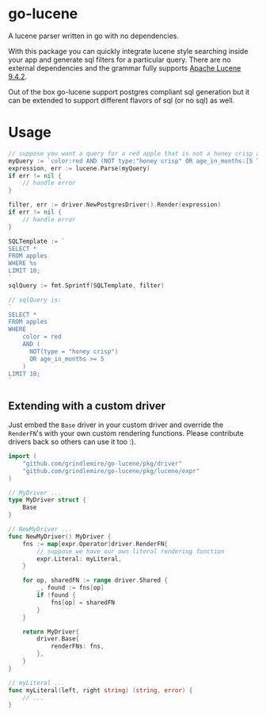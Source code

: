 # go-lucene

A lucene parser written in go with no dependencies.

With this package you can quickly integrate lucene style searching inside your app and generate sql filters for a particular query. There are no external dependencies and the grammar fully supports [Apache Lucene 9.4.2](https://lucene.apache.org/core/9_4_2/queryparser/org/apache/lucene/queryparser/classic/package-summary.html#package.description).

Out of the box go-lucene support postgres compliant sql generation but it can be extended to support different flavors of sql (or no sql) as well.

# Usage

```go
// suppose you want a query for a red apple that is not a honey crisp and is younger than 5 months old
myQuery := `color:red AND (NOT type:"honey crisp" OR age_in_months:[5 TO *])`
expression, err := lucene.Parse(myQuery)
if err != nil {
    // handle error
}

filter, err := driver.NewPostgresDriver().Render(expression)
if err != nil {
    // handle error
}

SQLTemplate := `
SELECT *
FROM apples
WHERE %s
LIMIT 10;
`
sqlQuery := fmt.Sprintf(SQLTemplate, filter)

// sqlQuery is:
`
SELECT *
FROM apples
WHERE
    color = red
    AND (
      NOT(type = "honey crisp")
      OR age_in_months >= 5
    )
LIMIT 10;
`
```

## Extending with a custom driver

Just embed the `Base` driver in your custom driver and override the `RenderFN`'s with your own custom rendering functions. Please contribute drivers back so others can use it too :).

```Go
import (
    "github.com/grindlemire/go-lucene/pkg/driver"
    "github.com/grindlemire/go-lucene/pkg/lucene/expr"
)

// MyDriver ...
type MyDriver struct {
	Base
}

// NewMyDriver ...
func NewMyDriver() MyDriver {
	fns := map[expr.Operator]driver.RenderFN{
        // suppose we have our own literal rendering function
		expr.Literal: myLiteral,
	}

	for op, sharedFN := range driver.Shared {
		_, found := fns[op]
		if !found {
			fns[op] = sharedFN
		}
	}

	return MyDriver{
		driver.Base{
			renderFNs: fns,
		},
	}
}

// myLiteral ...
func myLiteral(left, right string) (string, error) {
    // ...
}
```
